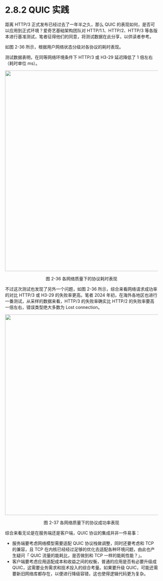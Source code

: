 # 2.8.2 QUIC 实践

距离 HTTP/3 正式发布已经过去了一年半之久，那么 QUIC 的表现如何，是否可以应用到正式环境？爱奇艺基础架构团队对 HTTP/1.1、HTTP/2、HTTP/3 等各版本进行基准测试，笔者征得他们的同意，将测试数据在此分享，以供读者参考。

如图 2-36 所示，根据用户网络状态分级对各协议的耗时表现。

测试数据表明，在同等网络环境条件下 HTTP/3 或 H3-29 延迟降低了 1 倍左右（耗时单位 ms）。

<div  align="center">
	<img src="../assets/quic-1.png" width = "660"  align=center />
	<p>图 2-36 各网络质量下的协议耗时表现</p>
</div>

不过这次测试也发现了另外一个问题，如图 2-36 所示，综合来看网络请求成功率的对比 HTTP/3 或 H3-29 的失败率更高。笔者 2024 年初，在海外各地区也进行一番测试，从采样的数据来看，HTTP/3 的失败率确实比 HTTP/2 的失败率要高一倍左右，错误类型绝大多数为 Lost connection。

<div  align="center">
	<img src="../assets/quic-3.png" width = "660"  align=center />
	<p>图 2-37 各网络质量下的协议成功率表现</p>
</div>

综合来看无论是在服务端还是客户端，QUIC 协议的集成并非一件易事：

- 服务端要考虑网络模型需要适配 QUIC 协议栈做调整，同时还要考虑和 TCP 的兼容，且 TCP 在内核已经经过足够的优化去适配各种环境问题，由此也产生疑问「 QUIC 流量的能耗比，是否做到和 TCP 一样的能耗性能？」。
- 客户端要考虑应用适配成本和收益之间的权衡，普通的应用是否有必要升级成 QUIC，这需要业务需求和技术投入的综合考量。如果要升级 QUIC，可能还需要新旧网络库都存在，以便进行降级容错，这也使得逻辑代码更为复杂。